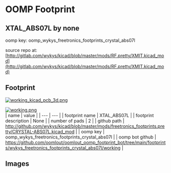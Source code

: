 # OOMP Footprint  
## XTAL_ABS07L  by none  
  
oomp key: oomp_wykys_freetronics_footprints_crystal_abs07l  
  
source repo at: [http://gitlab.com/wykys/kicad/blob/master/mods/RF.pretty/XMIT.kicad_mod](http://gitlab.com/wykys/kicad/blob/master/mods/RF.pretty/XMIT.kicad_mod)  
## Footprint  
  
[![working_kicad_pcb_3d.png](working_kicad_pcb_3d_600.png)](working_kicad_pcb_3d.png)  
  
[![working.png](working_600.png)](working.png)  
| name | value | 
| --- | --- | 
| footprint name | XTAL_ABS07L | 
| footprint description | None | 
| number of pads | 2 | 
| github path | http://github.com/wykys/kicad/blob/master/mods/freetronics_footprints.pretty/CRYSTAL-ABS07L.kicad_mod | 
| oomp key | oomp_wykys_freetronics_footprints_crystal_abs07l | 
| oomp bot github | https://github.com/oomlout/oomlout_oomp_footprint_bot/tree/main/footprints/wykys_freetronics_footprints_crystal_abs07l/working | 
## Images  

